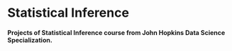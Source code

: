 # Statistical Inference

#### Projects of Statistical Inference course from John Hopkins Data Science Specialization.